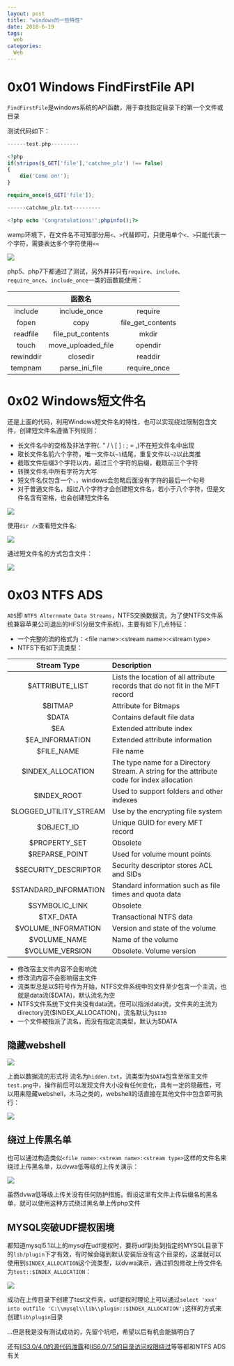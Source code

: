 ```yaml
---
layout: post
title: "windows的一些特性"
date: 2018-6-19
tags:
  web
categories:
  Web
---
```


# 0x01 Windows FindFirstFile API

``FindFirstFile``是windows系统的API函数，用于查找指定目录下的第一个文件或目录

测试代码如下：

```php
------test.php---------

<?php
if(stripos($_GET['file'],'catchme_plz') !== False)
{
	die('Come on!');
}

require_once($_GET['file']);

------catchme_plz.txt---------

<?php echo 'Congratulations!';phpinfo();?>
```

wamp环境下，在文件名不可知部分用``<``、``>``代替即可，只使用单个``<``、``>``只能代表一个字符，需要表达多个字符使用``<<``

![](../assets/images/findfirstfile.png)

php5、php7下都通过了测试，另外并非只有``require``、``include``、``require_once``、``include_once``一类的函数能使用：

| | 函数名 | |
| :---: | :---: | :---: |
| include | include_once | require |
| fopen | copy | file_get_contents |
| readfile | file_put_contents | mkdir |
| touch | move_uploaded_file | opendir |
| rewinddir | closedir |  readdir |
|   tempnam  | parse_ini_file  | require_once  |

# 0x02 Windows短文件名

还是上面的代码，利用Windows短文件名的特性，也可以实现绕过限制包含文件，创建短文件名遵循下列规则：

* 长文件名中的空格及非法字符(\. \" \/ \\ [ ] \: \; = ,)不在短文件名中出现
* 取长文件名前六个字符，唯一文件以``~1``结尾，重复文件以``~2``以此类推
* 截取文件后缀3个字符以内，超过三个字符的后缀，截取前三个字符
* 转换文件名中所有字符为大写
* 短文件名仅包含一个``.``，windows会忽略后面没有字符的最后一个句号
* 对于普通文件名，超过八个字符才会创建短文件名，若小于八个字符，但是文件名含有空格，也会创建短文件名

![](../assets/images/8dot3.png)

使用``dir /x``查看短文件名:

![](../assets/images/dirx.png)

通过短文件名的方式包含文件：

![](../assets/images/lfi-8dot3.png)

# 0x03 NTFS ADS

``ADS``即 ``NTFS Alternmate Data Streams``，NTFS交换数据流，为了使NTFS文件系统兼容苹果公司退出的HFS(分层文件系统)，主要有如下几点特征：

* 一个完整的流的格式为：\<file name\>\:\<stream name\>\:\<stream type\>
* NTFS下有如下流类型：

|Stream Type | Description |
| :---: | :--- |
| $ATTRIBUTE_LIST | Lists  the  location  of  all  attribute  records  that  do  not  fit  in  the MFT record |
| $BITMAP | Attribute for Bitmaps |
| $DATA | Contains default file data |
| $EA | Extended attribute index |
| $EA_INFORMATION | Extended attribute information |
| $FILE_NAME | File name |
| $INDEX_ALLOCATION | The type name for a Directory Stream. A string for the attribute code for index allocation |
| $INDEX_ROOT | Used to support folders and other indexes |
| $LOGGED_UTILITY_STREAM | Use by the encrypting file system |
| $OBJECT_ID | Unique GUID for every MFT record |
| $PROPERTY_SET | Obsolete |
| $REPARSE_POINT | Used for volume mount points |
| $SECURITY_DESCRIPTOR | Security descriptor stores ACL and SIDs|
| $STANDARD_INFORMATION | Standard information such as file times and quota data |
| $SYMBOLIC_LINK | Obsolete |
| $TXF_DATA | Transactional NTFS data |
| $VOLUME_INFORMATION | Version and state of the volume |
| $VOLUME_NAME | Name of the volume |
| $VOLUME_VERSION | Obsolete. Volume version |


* 修改宿主文件内容不会影响流
* 修改流内容不会影响宿主文件
* 流类型总是以\$符号作为开始，NTFS文件系统中的文件至少包含一个主流，也就是data流(\$DATA)，默认流名为空
* NTFS文件系统下文件夹没有data流，但可以指派data流，文件夹的主流为directory流(\$INDEX_ALLOCATION)，流名默认为``$I30``
* 一个文件被指派了流名，而没有指定流类型，默认为\$DATA

## 隐藏webshell
![](../assets/images/hiddentext.png)

上面以数据流的形式将 流名为``hidden.txt``，流类型为``$DATA``包含至宿主文件``test.png``中，操作前后可以发现文件大小没有任何变化，具有一定的隐蔽性，可以用来隐藏webshell，木马之类的，webshell的话直接在其他文件中包含即可执行：

![](../assets/images/adswebshell.png)

## 绕过上传黑名单
也可以通过构造类似``<file name>:<stream name>:<stream type>``这样的文件名来绕过上传黑名单，以dvwa低等级的上传关演示：

![](../assets/images/adsbypassdvwa.png)

虽然dvwa低等级上传关没有任何防护措施，假设这里有文件上传后缀名的黑名单，就可以使用这种方式绕过黑名单上传php文件

## MYSQL突破UDF提权困境

都知道mysql5.1以上的mysql在udf提权时，要将udf到处到指定的MYSQL目录下的``lib/plugin``下才有效，有时候会碰到默认安装后没有这个目录的，这里就可以使用到``$INDEX_ALLOCATION``这个流类型，以dvwa演示，通过抓包修改上传文件名为``test::$INDEX_ALLOCATION``：

![](../assets/images/index_allocation.png)

成功在上传目录下创建了test文件夹，udf提权时理论上可以通过``select 'xxx' into outfile 'C:\\mysql\\lib\\plugin::$INDEX_ALLOCATION';``这样的方式来创建``lib\plugin``目录

...但是我是没有测试成功的，先留个坑吧，希望以后有机会能搞明白了

还有[IIS3.0/4.0的源代码泄露](http://www.nsfocus.net/index.php?act=sec_bug&do=view&bug_id=3442)和[IIS6.0/7.5的目录访问权限绕过](https://www.exploit-db.com/exploits/19033/)等等都和NTFS ADS有关
